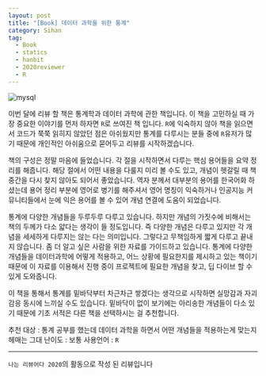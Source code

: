 ```yaml
---
layout: post
title: "[Book] 데이터 과학을 위한 통계"
category: Sihan
tag:
  - Book
  - statics
  - hanbit
  - 2020reviewer
  - R
---
```


![mysql](https://sihan-son.github.io/public/book/hanbit/statics.jpg)

이번 달에 리뷰 할 책은 통계학과 데이터 과학에 관한 책입니다. 이 책을 고민하실 때 가장 중요한 이야기를 먼저 하자면 `R`로 쓰여진 책 입니다. `R`에 익숙하지 않아 책을 읽으면서 코드가 쭉쭉 읽히지 않았던 점은 아쉬웠지만 통계를 다루시는 분들 중에 `R`유저가 많기 때문에 개인적인 아쉬움으로 묻어두고 리뷰를 시작하겠습니다.

책의 구성은 정말 마음에 들었습니다. 각 절을 시작하면서 다루는 핵심 용어들을 요약 정리를 해줍니다. 해당 절에서 어떤 내용을 다룰지 미리 볼 수도 있고, 개념이 헷갈릴 때 책 중간을 다시 찾지 않아도 되어서 좋았습니다. 역자 분께서 대부분의 용어를 한국어화 하셨는데 용어 정리 부분에 영어로 병기를 해주셔서 영어 명칭이 익숙하거나 인공지능 커뮤니티들에서 눈에 익은 용어를 볼 수 있어 개념 연결에 도움이 되었습니다.

통계에 다양한 개념들을 두루두루 다루고 있습니다. 하지만 개념의 가짓수에 비해서는 책의 두께가 다소 얇다는 생각이 들 정도입니다. 즉 다양한 개념은 다루고 있지만 각 개념을 세세하게 다루지는 않는 다는 의미입니다. 그렇다고 무책임하게 짧게 다루고 끝내지 않습니다. 좀 더 알고 싶은 사람을 위한 자료를 가이드하고 있습니다. 통계에 다양한 개념들을 데이터과학에 어떻게 적용하고, 어느 상황에 필요한지를 제시하고 있는 책이기 때문에 이 자료를 이용해서 진행 중이 프로젝트에 필요한 개념을 찾고, 딥 다이브 할 수 있게 도와줍니다.

이 책을 통해서 통계를 밑바닥부터 차근차근 쌓겠다는 생각으로 시작하면 실망감과 자괴감응 동시에 느끼실 수도 있습니다. 밑바닥이 없이 보기에는 아리송한 개념들이 다소 있기 때문에 기초 서적은 다른 책을 선택하시는 걸 추천합니다.

추천 대상 : 통계 공부를 했는데 데이터 과학을 하면서 어떤 개념들을 적용하는게 맞는지 헤매는 그대
난이도 : 보통
사용언어 : `R`

---

`나는 리뷰어다 2020`의 활동으로 작성 된 리뷰입니다
